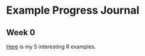 # Example Progress Journal

## Week 0

[Here](files/example_homework_0.html) is my 5 interesting R examples.
